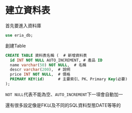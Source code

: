 # 建立資料表
首先要進入資料庫
``` sql
use eria_db;
```
創建Table
``` sql
CREATE TABLE 資料表名稱 (  # 新增資料表
  id INT NOT NULL AUTO_INCREMENT, # 產品 ID
  name varchar(50) NOT NULL,  # 名稱
  descr varchar(200),  # 說明
  price INT NOT NULL,  # 價格
  PRIMARY KEY(id)      # 主要索引、PK、Primary Key(必要)
);
```
`NOT NULL`代表不能為空、`AUTO_INCREMENT`下一項會自動加一

還有很多設定像是FK以及不同的SQL資料型態DATE等等的